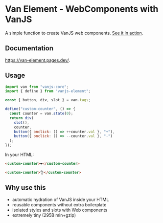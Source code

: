 # Van Element - WebComponents with VanJS

A simple function to create VanJS web components. [See it in action](https://codepen.io/atmos4/pen/ZEPEvvB).

## Documentation

https://van-element.pages.dev/.

## Usage

```javascript
import van from "vanjs-core";
import { define } from "vanjs-element";

const { button, div, slot } = van.tags;

define("custom-counter", () => {
  const counter = van.state(0);
  return div(
    slot(),
    counter,
    button({ onclick: () => ++counter.val }, "+"),
    button({ onclick: () => --counter.val }, "-")
  );
});
```

In your HTML:

```html
<custom-counter>❤️</custom-counter>

<custom-counter>👌</custom-counter>
```

## Why use this

- automatic hydration of VanJS inside your HTML
- reusable components without extra boilerplate
- isolated styles and slots with Web components
- extremely tiny (295B min+gzip)
